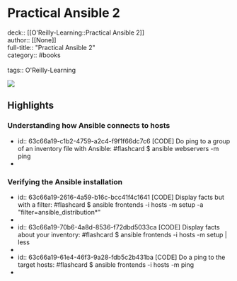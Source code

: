 # Practical Ansible 2

deck:: [[O'Reilly-Learning::Practical Ansible 2]]\
author:: [[None]]\
full-title:: "Practical Ansible 2"\
category:: #books\
\
tags:: O'Reilly-Learning  

![](https://learning.oreilly.com/library/view/practical-ansible-2/9781789807462/ibis_generated_cover_thumbnail.jpg)
## Highlights
### Understanding how Ansible connects to hosts
- id:: 63c66a19-c1b2-4759-a2c4-f9f1f66dc7c6
   [CODE] Do ping to a group of an inventory file with Ansible: #flashcard 
    $ ansible webservers -m ping
-
### Verifying the Ansible installation
- id:: 63c66a19-2616-4a59-b16c-bcc41f4c1641
   [CODE] Display facts but with a filter: #flashcard 
    $ ansible frontends -i hosts -m setup -a "filter=ansible_distribution*"
-
- id:: 63c66a19-70b6-4a8d-8536-f72dbd5033ca
   [CODE] Display facts about your inventory: #flashcard 
    $ ansible frontends -i hosts -m setup | less
-
- id:: 63c66a19-61e4-46f3-9a28-fdb5c2b431ba
   [CODE] Do a ping to the target hosts: #flashcard 
    $ ansible frontends -i hosts -m ping
-